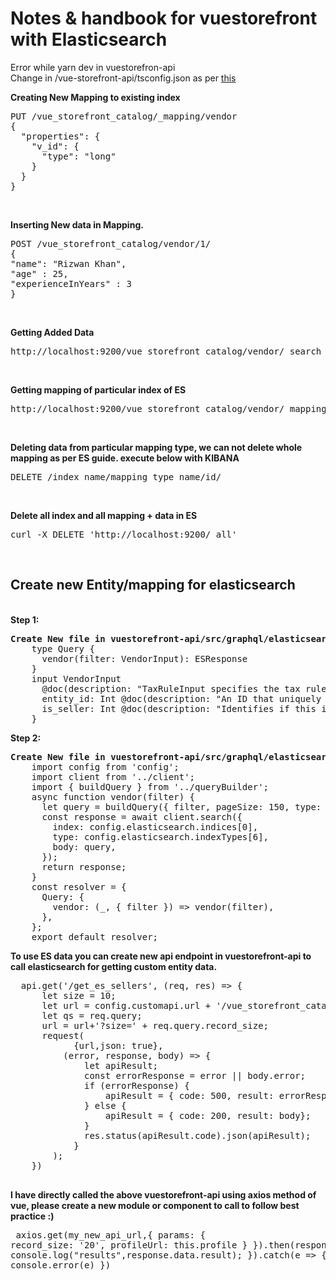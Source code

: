 # Notes & handbook for vuestorefront with Elasticsearch
Error while yarn dev in vuestorefron-api <br/>
Change in /vue-storefront-api/tsconfig.json as per <a href="https://github.com/firebase/firebase-tools/issues/749#issuecomment-429598030">this</a> <br/>

<b>Creating New Mapping to existing index</b><br/>
<pre>PUT /vue_storefront_catalog/_mapping/vendor
{
  "properties": {
    "v_id": {
      "type": "long"
    }
  }
}</pre><br/>

<b>Inserting New data in Mapping.</b><br/>
<pre>POST /vue_storefront_catalog/vendor/1/
{
"name": "Rizwan Khan",
"age" : 25,
"experienceInYears" : 3
}</pre><br/>

<b>Getting Added Data </b><br/>
  <pre>http://localhost:9200/vue_storefront_catalog/vendor/_search</pre><br/>
  
 <b>Getting mapping of particular index of ES </b><br/>
  <pre>http://localhost:9200/vue_storefront_catalog/vendor/_mapping?pretty</pre><br/>

<b>Deleting data from particular mapping type, we can not delete whole mapping as per ES guide. execute below with KIBANA </b><br/>
  <pre>DELETE /index_name/mapping_type_name/id/</pre><br/>

 <b>Delete all index and all mapping + data in ES </b><br/>
  <pre>curl -X DELETE 'http://localhost:9200/_all'</pre><br/>
  
  
 <h2>Create new Entity/mapping for elasticsearch</h2><br/>
 <b>Step 1:</b><br/>
  <pre><b>Create New file in vuestorefront-api/src/graphql/elasticsearch/vendor/schema.graphqls</b>
    type Query {
      vendor(filter: VendorInput): ESResponse
    }
    input VendorInput
      @doc(description: "TaxRuleInput specifies the tax rules information to search") {
      entity_id: Int @doc(description: "An ID that uniquely identifies the vendor")
      is_seller: Int @doc(description: "Identifies if this is is seller or not.")
    }</pre>
    
<b>Step 2:</b><br/>
  <pre><b>Create New file in vuestorefront-api/src/graphql/elasticsearch/vendor/resolver.js</b>
    import config from 'config';
    import client from '../client';
    import { buildQuery } from '../queryBuilder';
    async function vendor(filter) {
      let query = buildQuery({ filter, pageSize: 150, type: 'vendor' });
      const response = await client.search({
        index: config.elasticsearch.indices[0],
        type: config.elasticsearch.indexTypes[6],
        body: query,
      });
      return response;
    }
    const resolver = {
      Query: {
        vendor: (_, { filter }) => vendor(filter),
      },
    };
    export default resolver; </pre>
    
<b> To use ES data you can create new api endpoint in vuestorefront-api to call elasticsearch for getting custom entity data.</b>
  <pre>
  api.get('/get_es_sellers', (req, res) => {
      let size = 10;
      let url = config.customapi.url + '/vue_storefront_catalog/vendor/_search';
      let qs = req.query;
      url = url+'?size=' + req.query.record_size;
      request(
            {url,json: true},
          (error, response, body) => {
              let apiResult;
              const errorResponse = error || body.error;
              if (errorResponse) {
                  apiResult = { code: 500, result: errorResponse };
              } else {
                  apiResult = { code: 200, result: body};
              }
              res.status(apiResult.code).json(apiResult);
            }
        );
    })
  </pre>

<b> I have directly called the above vuestorefront-api using axios method of vue, please create a new module or component to call to follow best practice :) </b>
    <pre>
    axios.get(my_new_api_url,{
        params: {
            record_size: '20',
            profileUrl: this.profile
        }
    }).then(response => {
        console.log("results",response.data.result);
    }).catch(e => {
        console.error(e)
    })
    </pre>
